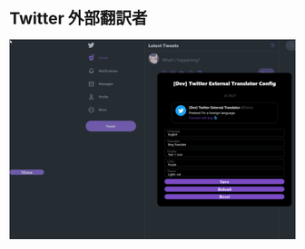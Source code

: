 # Twitter 外部翻訳者

![Menu Preview](https://raw.githubusercontent.com/magicoflolis/userscriptrepo/master/assets/ExternalTranslator.gif)